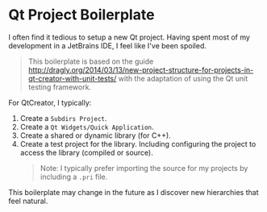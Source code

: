 # Qt Project Boilerplate

I often find it tedious to setup a new Qt project. Having spent most of my development in a JetBrains IDE, I feel like I've been spoiled.

> This boilerplate is based on the guide http://dragly.org/2014/03/13/new-project-structure-for-projects-in-qt-creator-with-unit-tests/
> with the adaptation of using the Qt unit testing framework.

For QtCreator, I typically:

1. Create a `Subdirs Project`.
2. Create a `Qt Widgets/Quick Application`.
3. Create a shared or dynamic library (for C++).
4. Create a test project for the library.  Including configuring the project to access the library (compiled or source).
    > Note: I typically prefer importing the source for my projects by including a `.pri` file.

This boilerplate may change in the future as I discover new hierarchies that feel natural.
